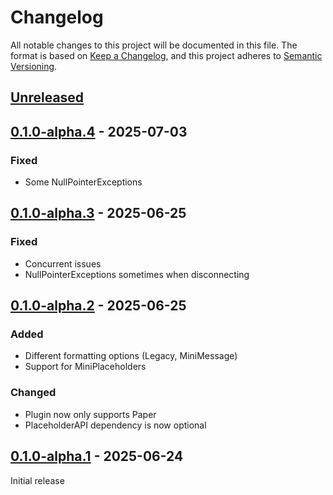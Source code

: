 # Changelog

All notable changes to this project will be documented in this file.
The format is based on [Keep a Changelog](https://keepachangelog.com/en/1.1.0/),
and this project adheres to [Semantic Versioning](https://semver.org/spec/v2.0.0.html).

## [Unreleased]

## [0.1.0-alpha.4] - 2025-07-03

### Fixed

- Some NullPointerExceptions

## [0.1.0-alpha.3] - 2025-06-25

### Fixed

- Concurrent issues
- NullPointerExceptions sometimes when disconnecting

## [0.1.0-alpha.2] - 2025-06-25

### Added

- Different formatting options (Legacy, MiniMessage)
- Support for MiniPlaceholders

### Changed

- Plugin now only supports Paper
- PlaceholderAPI dependency is now optional

## [0.1.0-alpha.1] - 2025-06-24

Initial release

[Unreleased]: https://github.com/pandier/frosted-nameplates/compare/v0.1.0-alpha.4...HEAD
[0.1.0-alpha.4]: https://github.com/pandier/frosted-nameplates/compare/v0.1.0-alpha.3...v0.1.0-alpha.4
[0.1.0-alpha.3]: https://github.com/pandier/frosted-nameplates/compare/v0.1.0-alpha.2...v0.1.0-alpha.3
[0.1.0-alpha.2]: https://github.com/pandier/frosted-nameplates/compare/v0.1.0-alpha.1...v0.1.0-alpha.2
[0.1.0-alpha.1]: https://github.com/pandier/frosted-nameplates/commits/v0.1.0-alpha.1
